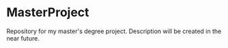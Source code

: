 # MasterProject
Repository for my master's degree project. Description will be created in the near future.
